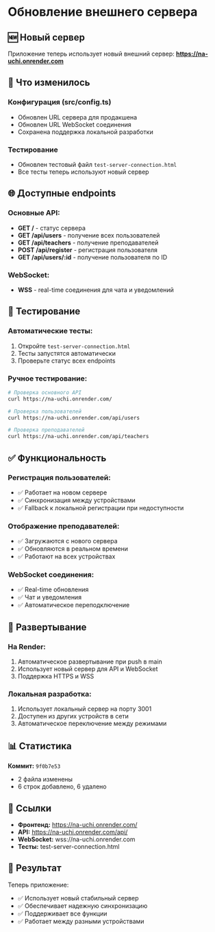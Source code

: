 # Обновление внешнего сервера

## 🆕 Новый сервер

Приложение теперь использует новый внешний сервер:
**https://na-uchi.onrender.com**

## 🔄 Что изменилось

### Конфигурация (src/config.ts)
- Обновлен URL сервера для продакшена
- Обновлен URL WebSocket соединения
- Сохранена поддержка локальной разработки

### Тестирование
- Обновлен тестовый файл `test-server-connection.html`
- Все тесты теперь используют новый сервер

## 🌐 Доступные endpoints

### Основные API:
- **GET /** - статус сервера
- **GET /api/users** - получение всех пользователей
- **GET /api/teachers** - получение преподавателей
- **POST /api/register** - регистрация пользователя
- **GET /api/users/:id** - получение пользователя по ID

### WebSocket:
- **WSS** - real-time соединения для чата и уведомлений

## 🧪 Тестирование

### Автоматические тесты:
1. Откройте `test-server-connection.html`
2. Тесты запустятся автоматически
3. Проверьте статус всех endpoints

### Ручное тестирование:
```bash
# Проверка основного API
curl https://na-uchi.onrender.com/

# Проверка пользователей
curl https://na-uchi.onrender.com/api/users

# Проверка преподавателей
curl https://na-uchi.onrender.com/api/teachers
```

## ✅ Функциональность

### Регистрация пользователей:
- ✅ Работает на новом сервере
- ✅ Синхронизация между устройствами
- ✅ Fallback к локальной регистрации при недоступности

### Отображение преподавателей:
- ✅ Загружаются с нового сервера
- ✅ Обновляются в реальном времени
- ✅ Работают на всех устройствах

### WebSocket соединения:
- ✅ Real-time обновления
- ✅ Чат и уведомления
- ✅ Автоматическое переподключение

## 🚀 Развертывание

### На Render:
1. Автоматическое развертывание при push в main
2. Использует новый сервер для API и WebSocket
3. Поддержка HTTPS и WSS

### Локальная разработка:
1. Использует локальный сервер на порту 3001
2. Доступен из других устройств в сети
3. Автоматическое переключение между режимами

## 📊 Статистика

**Коммит:** `9f0b7e53`
- 2 файла изменены
- 6 строк добавлено, 6 удалено

## 🔗 Ссылки

- **Фронтенд:** https://na-uchi.onrender.com/
- **API:** https://na-uchi.onrender.com/api/
- **WebSocket:** wss://na-uchi.onrender.com
- **Тесты:** test-server-connection.html

## 🎯 Результат

Теперь приложение:
- ✅ Использует новый стабильный сервер
- ✅ Обеспечивает надежную синхронизацию
- ✅ Поддерживает все функции
- ✅ Работает между разными устройствами
